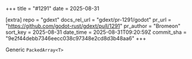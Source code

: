 +++
title = "#1291"
date = 2025-08-31

[extra]
repo = "gdext"
docs_rel_url = "gdext/pr-1291/godot"
pr_url = "https://github.com/godot-rust/gdext/pull/1291"
pr_author = "Bromeon"
sort_key = 2025-08-31
date_time = 2025-08-31T09:20:59Z
commit_sha = "9e2f44debb7346eecc038c97348e2cd8d3b48aa6"
+++

Generic `PackedArray<T>`
